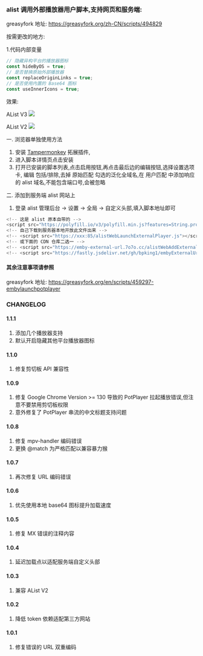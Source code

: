 
### alist 调用外部播放器用户脚本,支持网页和服务端:

greasyfork 地址: https://greasyfork.org/zh-CN/scripts/494829

按需更改的地方:

1.代码内部变量

```js
// 隐藏异构平台的播放器图标
const hideByOS = true;
// 是否替换原始外部播放器
const replaceOriginLinks = true;
// 是否使用内置的 Base64 图标
const useInnerIcons = true;
```

效果:

AList V3
![](https://emby-external-url.7o7o.cc/alistWebAddExternalUrl/preview/preview01.png)

AList V2
![](https://emby-external-url.7o7o.cc/alistWebAddExternalUrl/preview/preview02.png)

一. 浏览器单独使用方法

1. 安装 [Tampermonkey](https://www.tampermonkey.net) 拓展插件,
2. 进入脚本详情页点击安装
3. 打开已安装的脚本列表,点击启用按钮,再点击最后边的编辑按钮,选择设置选项卡,
编辑 包括/排除,去掉 原始匹配 勾选的泛化全域名,在 用户匹配 中添加响应的 alist 域名,不能包含端口号,会被忽略

二. 添加到服务端 alist 网站上

1. 登录 alist 管理后台 -> 设置 -> 全局 -> 自定义头部,填入脚本地址即可

```js
<!-- 这是 alist 原本自带的 -->
<script src="https://polyfill.io/v3/polyfill.min.js?features=String.prototype.replaceAll"></script>
<!-- 自己下载到服务器本地开放此文件出来 -->
<!-- <script src="https://xxx:85/alistWebLaunchExternalPlayer.js"></script> -->
<!-- 或下面的 CDN 仓库二选一 -->
<!-- <script src="https://emby-external-url.7o7o.cc/alistWebAddExternalUrl/alistWebLaunchExternalPlayer.js"></script> -->
<!-- <script src="https://fastly.jsdelivr.net/gh/bpking1/embyExternalUrl@main/embyWebAddExternalUrl/alistWebLaunchExternalPlayer.js"></script> -->
```

#### 其余注意事项请参照
greasyfork 地址: https://greasyfork.org/en/scripts/459297-embylaunchpotplayer

### CHANGELOG

#### 1.1.1
1. 添加几个播放器支持
2. 默认开启隐藏其他平台播放器图标

#### 1.1.0
1. 修复剪切板 API 兼容性

#### 1.0.9
1. 修复 Google Chrome Version >= 130 导致的 PotPlayer 拉起播放错误,但注意不要禁用剪切板权限
2. 意外修复了 PotPlayer 串流的中文标题支持问题

#### 1.0.8
1. 修复 mpv-handler 编码错误
2. 更换 @match 为严格匹配以兼容暴力猴

#### 1.0.7
1. 再次修复 URL 编码错误

#### 1.0.6
1. 优先使用本地 base64 图标提升加载速度

#### 1.0.5
1. 修复 MX 错误的注释内容

#### 1.0.4
1. 延迟加载点以适配服务端自定义头部

#### 1.0.3
1. 兼容 AList V2

#### 1.0.2
1. 降低 token 依赖适配第三方网站

#### 1.0.1
1. 修复错误的 URL 双重编码
